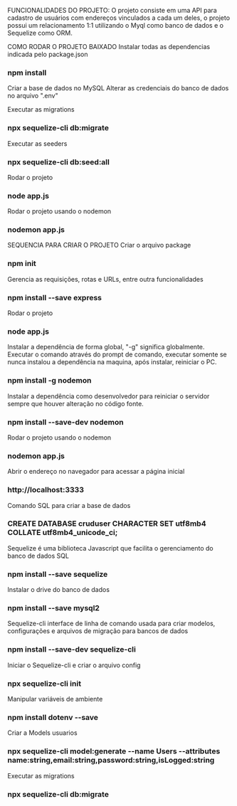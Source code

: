FUNCIONALIDADES DO PROJETO: 
O projeto consiste em uma API para cadastro de usuários com endereços vinculados a cada um deles, o projeto possui um relacionamento 1:1 utilizando o Myql como banco de dados e o Sequelize como ORM.

COMO RODAR O PROJETO BAIXADO
Instalar todas as dependencias indicada pelo package.json
### npm install

Criar a base de dados no MySQL
Alterar as credenciais do banco de dados no arquivo ".env"

Executar as migrations
### npx sequelize-cli db:migrate

Executar as seeders
### npx sequelize-cli db:seed:all

Rodar o projeto
### node app.js

Rodar o projeto usando o nodemon
### nodemon app.js


SEQUENCIA PARA CRIAR O PROJETO
Criar o arquivo package
### npm init

Gerencia as requisições, rotas e URLs, entre outra funcionalidades
### npm install --save express

Rodar o projeto
### node app.js

Instalar a dependência de forma global, "-g" significa globalmente. Executar o comando através do prompt de comando, executar somente se nunca instalou a dependência na maquina, após instalar, reiniciar o PC.
### npm install -g nodemon

Instalar a dependência como desenvolvedor para reiniciar o servidor sempre que houver alteração no código fonte.
### npm install --save-dev nodemon

Rodar o projeto usando o nodemon
### nodemon app.js

Abrir o endereço no navegador para acessar a página inicial
### http://localhost:3333

Comando SQL para criar a base de dados
### CREATE DATABASE cruduser CHARACTER SET utf8mb4 COLLATE utf8mb4_unicode_ci;

Sequelize é uma biblioteca Javascript que facilita o gerenciamento do banco de dados SQL
### npm install --save sequelize

Instalar o drive do banco de dados
### npm install --save mysql2

Sequelize-cli interface de linha de comando usada para criar modelos, configurações e arquivos de migração para bancos de dados
### npm install --save-dev sequelize-cli

Iniciar o Sequelize-cli e criar o arquivo config
### npx sequelize-cli init

Manipular variáveis de ambiente
### npm install dotenv --save

Criar a Models usuarios
### npx sequelize-cli model:generate --name Users --attributes name:string,email:string,password:string,isLogged:string

Executar as migrations
### npx sequelize-cli db:migrate
